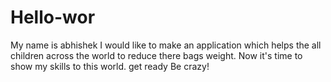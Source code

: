 # Hello-wor
My name is abhishek
I would like to make an application which helps the all children across the world to reduce there bags weight.
Now it's time to show my skills to this world.
get ready
Be crazy!
